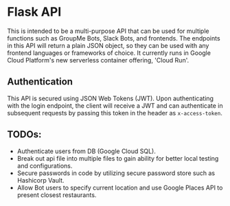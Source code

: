 # Flask API

This is intended to be a multi-purpose API that can be used for multiple functions such as GroupMe Bots, Slack Bots, and frontends. The endpoints in this API will return a plain JSON object, so they can be used with any frontend languages or frameworks of choice. It currently runs in Google Cloud Platform's new serverless container offering, 'Cloud Run'.

## Authentication

This API is secured using JSON Web Tokens (JWT). Upon authenticating with the login endpoint, the client will receive a JWT and can authenticate in subsequent requests by passing this token in the header as `x-access-token`. 

## TODOs: 

  - Authenticate users from DB (Google Cloud SQL).
  - Break out api file into multiple files to gain ability for better local testing and configurations.
  - Secure passwords in code by utilizing secure password store such as Hashicorp Vault.
  - Allow Bot users to specify current location and use Google Places API to present closest restaurants.
